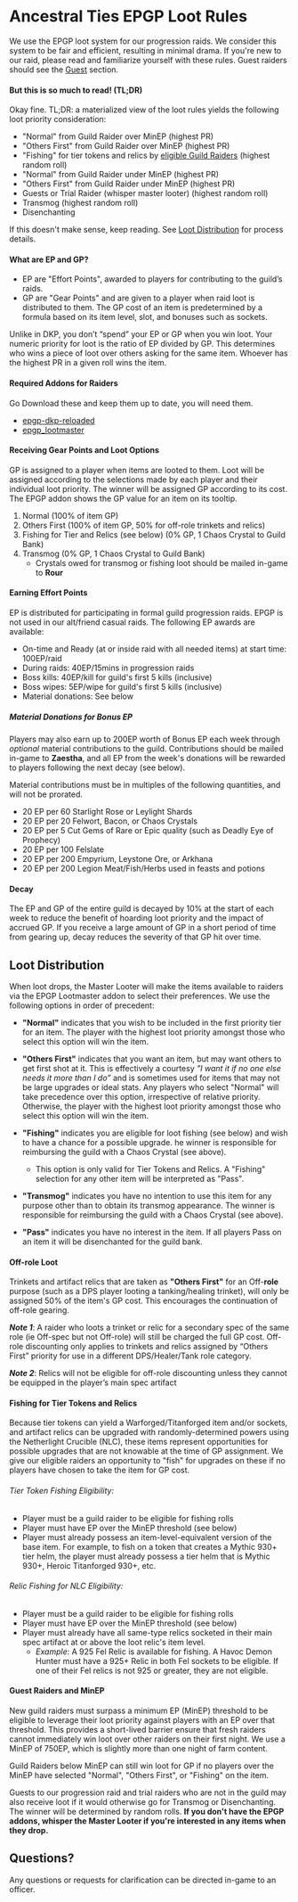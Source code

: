# Ancestral Ties EPGP Loot Rules
We use the EPGP loot system for our progression raids. We consider this system to be fair and efficient, resulting in minimal drama.
If you're new to our raid, please read and familiarize yourself with these rules. Guest raiders should see the [Guest](#guests) section.

#### But this is so much to read! (TL;DR)
Okay fine. TL;DR: a materialized view of the loot rules yields the following loot priority consideration:
* "Normal" from Guild Raider over MinEP (highest PR)
* "Others First" from Guild Raider over MinEP (highest PR)
* "Fishing" for tier tokens and relics by [eligible Guild Raiders](#fishing) (highest random roll)
* "Normal" from Guild Raider under MinEP (highest PR)
* "Others First" from Guild Raider under MinEP (highest PR)
* Guests or Trial Raider (whisper master looter) (highest random roll)
* Transmog (highest random roll)
* Disenchanting

If this doesn't make sense, keep reading. See [Loot Distribution](#distrib) for process details.

#### What are EP and GP?
* EP are "Effort Points", awarded to players for contributing to the guild’s raids. 
* GP are "Gear Points" and are given to a player when raid loot is distributed to them. The GP cost of an item is predetermined by a formula based on its item level, slot, and bonuses such as sockets. 

Unlike in DKP, you don’t “spend” your EP or GP when you win loot. Your numeric priority for loot is the ratio of EP divided by GP. This determines who wins a piece of loot over others asking for the same item. Whoever has the highest PR in a given roll wins the item. 

#### Required Addons for Raiders
Go Download these and keep them up to date, you will need them. 
* [epgp-dkp-reloaded](https://mods.curse.com/addons/wow/epgp-dkp-reloaded)
* [epgp_lootmaster](https://mods.curse.com/addons/wow/epgp_lootmaster)

#### Receiving Gear Points and Loot Options
GP is assigned to a player when items are looted to them. Loot will be assigned according to the selections made by each player and their individual loot priority. The winner will be assigned GP according to its cost. The EPGP addon shows the GP value for an item on its tooltip.
 
1. Normal (100% of item GP)
2. Others First (100% of item GP, 50% for off-role trinkets and relics)
3. Fishing for Tier and Relics (see below) (0% GP, 1 Chaos Crystal to Guild Bank)
4. Transmog (0% GP, 1 Chaos Crystal to Guild Bank)
    * Crystals owed for transmog or fishing loot should be mailed in-game to **Rour**

#### Earning Effort Points 
EP is distributed for participating in formal guild progression raids. EPGP is not used in our alt/friend casual raids. The following EP awards are available:
* On-time and Ready (at or inside raid with all needed items) at start time: 100EP/raid
* During raids: 40EP/15mins in progression raids
* Boss kills: 40EP/kill for guild's first 5 kills (inclusive)
* Boss wipes: 5EP/wipe for guild's first 5 kills (inclusive)
* Material donations: See below

##### Material Donations for Bonus EP
Players may also earn up to 200EP worth of Bonus EP each week through _optional_ material contributions to the guild. Contributions should be mailed in-game to **Zaestha**, and all EP from the week's donations will be rewarded to players following the next decay (see below).

Material contributions must be in multiples of the following quantities, and will not be prorated.
* 20 EP per 60 Starlight Rose or Leylight Shards
* 20 EP per 20 Felwort, Bacon, or Chaos Crystals
* 20 EP per 5 Cut Gems of Rare or Epic quality (such as Deadly Eye of Prophecy)
* 20 EP per 100 Felslate
* 20 EP per 200 Empyrium, Leystone Ore, or Arkhana
* 20 EP per 200 Legion Meat/Fish/Herbs used in feasts and potions
 
#### Decay
The EP and GP of the entire guild is decayed by 10% at the start of each week to reduce the benefit of hoarding loot priority and the impact of accrued GP. If you receive a large amount of GP in a short period of time from gearing up, decay reduces the severity of that GP hit over time.

## <a name="distrib"></a>Loot Distribution
When loot drops, the Master Looter will make the items available to raiders via the EPGP Lootmaster addon to select their preferences. We use the following options in order of precedent:

* **"Normal"** indicates that you wish to be included in the first priority tier for an item. The player with the highest loot priority amongst those who select this option will win the item.  

* **"Others First"** indicates that you want an item, but may want others to get first shot at it. This is effectively a courtesy _"I want it if no one else needs it more than I do”_ and is sometimes used for items that may not be large upgrades or ideal stats. Any players who select "Normal" will take precedence over this option, irrespective of relative priority. Otherwise, the player with the highest loot priority amongst those who select this option will win the item.

* **"Fishing"** indicates you are eligible for loot fishing (see below) and wish to have a chance for a possible upgrade. he winner is responsible for reimbursing the guild with a Chaos Crystal (see above).
    * This option is only valid for Tier Tokens and Relics. A "Fishing" selection for any other item will be interpreted as "Pass". 

* **"Transmog"** indicates you have no intention to use this item for any purpose other than to obtain its transmog appearance. The winner is responsible for reimbursing the guild with a Chaos Crystal (see above). 

* **"Pass"** indicates you have no interest in the item. If all players Pass on an item it will be disenchanted for the guild bank.

#### Off-role Loot

Trinkets and artifact relics that are taken as **"Others First"** for an Off-__role__ purpose (such as a DPS player looting a tanking/healing trinket), will only be assigned 50% of the item's GP cost. This encourages the continuation of off-role gearing.

***Note 1***: A raider who loots a trinket or relic for a secondary spec of the same role (ie Off-spec but not Off-role) will still be charged the full GP cost. Off-role discounting only applies to trinkets and relics assigned by “Others First” priority for use in a different DPS/Healer/Tank role category. 

***Note 2***: Relics will not be eligible for off-role discounting unless they cannot be equipped in the player’s main spec artifact

#### <a name="fishing"></a>Fishing for Tier Tokens and Relics
Because tier tokens can yield a Warforged/Titanforged item and/or sockets, and artifact relics can be upgraded with randomly-determined powers using the Netherlight Crucible (NLC), these items represent opportunities for possible upgrades that are not knowable at the time of GP assignment. We give our eligible raiders an opportunity to "fish" for upgrades on these if no players have chosen to take the item for GP cost. 

###### Tier Token Fishing Eligibility:
* Player must be a guild raider to be eligible for fishing rolls
* Player must have EP over the MinEP threshold (see below)
* Player must already possess an item-level-equivalent version of the base item. For example, to fish on a token that creates a Mythic 930+ tier helm, the player must already possess a tier helm that is Mythic 930+, Heroic Titanforged 930+, etc.
###### Relic Fishing for NLC Eligibility:
* Player must be a guild raider to be eligible for fishing rolls
* Player must have EP over the MinEP threshold (see below)
* Player must already have all same-type relics socketed in their main spec artifact at or above the loot relic's item level. 
    * *Example*: A 925 Fel Relic is available for fishing. A Havoc Demon Hunter must have a 925+ Relic in both Fel sockets to be eligible. If one of their Fel relics is not 925 or greater, they are not eligible.

#### <a name="guests"></a>Guest Raiders and MinEP
New guild raiders must surpass a minimum EP (MinEP) threshold to be eligible to leverage their loot priority against players with an EP over that threshold. This provides a short-lived barrier ensure that fresh raiders cannot immediately win loot over other raiders on their first night. We use a MinEP of 750EP, which is slightly more than one night of farm content.

Guild Raiders below MinEP can still win loot for GP if no players over the MinEP have selected "Normal", "Others First", or "Fishing" on the item.

Guests to our progression raid and trial raiders who are not in the guild may also receive loot if it would otherwise go for Transmog or Disenchanting. The winner will be determined by random rolls. **If you don't have the EPGP addons, whisper the Master Looter if you're interested in any items when they drop.**

## Questions?
Any questions or requests for clarification can be directed in-game to an officer.